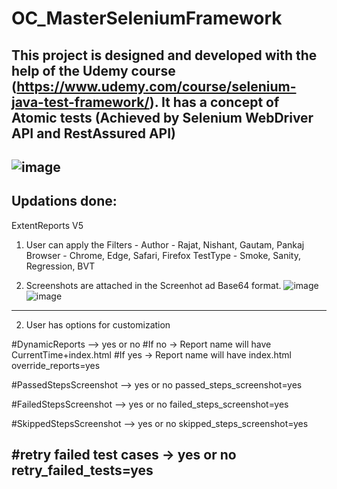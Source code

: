 # OC_MasterSeleniumFramework
This project is designed and developed with the help of the Udemy course (https://www.udemy.com/course/selenium-java-test-framework/). It has a concept of Atomic tests (Achieved by Selenium WebDriver API and RestAssured API)
------------------------------------------------------------
![image](https://user-images.githubusercontent.com/26399692/135917549-ee1e000a-ce07-4051-89b1-b57ec9b6b9b7.png)
------------------------------------------------------------
Updations done:
------------------------------------------------------------
ExtentReports V5 
1. User can apply the Filters - 
Author - Rajat, Nishant, Gautam, Pankaj 
Browser - Chrome, Edge, Safari, Firefox 
TestType - Smoke, Sanity, Regression, BVT

2. Screenshots are attached in the Screenhot ad Base64 format.
![image](https://user-images.githubusercontent.com/26399692/135918483-ca9320af-83da-4b55-b3d7-24449cc1bd04.png)
![image](https://user-images.githubusercontent.com/26399692/135918708-f7add95c-11c7-4d8c-8e66-716b2ed94cbe.png)

------------------------------------------------------------
2. User has options for customization

#DynamicReports --> yes or no
#If no -> Report name will have CurrentTime+index.html
#If yes -> Report name will have index.html
override_reports=yes

#PassedStepsScreenshot --> yes or no
passed_steps_screenshot=yes 

#FailedStepsScreenshot --> yes or no
failed_steps_screenshot=yes 

#SkippedStepsScreenshot --> yes or no
skipped_steps_screenshot=yes 

#retry failed test cases -> yes or no
retry_failed_tests=yes
------------------------------------------------------------

